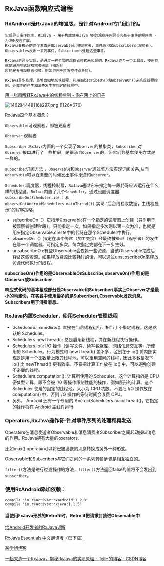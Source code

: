 ## RxJava函数响应式编程
### RxAndroid是RxJava的增强版，是针对Android专门设计的。

	实现异步操作的库，RxJava - 用于构成使用Java VM的观察序列异步和基于事件的程序库 - 为JVM反应扩展。
	RxJava最核心的两个东西是Observables(被观察者，事件源)和Subscribers(观察者)。Observables发出一系列事件，Subscribers处理这些事件。
	
	RxJava的异步实现，是通过一种扩展的观察者模式来实现的，RxJava作为一个工具库，使用的就是通用形式的观察者模式（相对对
	应的是专用观察者模式，例如只用于监听控件点击的）。

	RxJava异步处理，能够自如地切换线程，利用subscribeOn()和observeOn()来实现线程控制，让事件的产生和消费发生在指定的线程中。

[用一张图解释RxJava中的线程控制 \- 泡在网上的日子](http://www.jcodecraeer.com/a/anzhuokaifa/androidkaifa/2016/0510/4249.html)

![1462844481168297\.png \(1126×676\)](http:/www.jcodecraeer.com/uploads/20160510/1462844481168297.png)

RxJava四个基本概念：

`Observable`:可观察者，即被观察者

`Observer`:观察者

`Subscriber` :`RxJava`内置的一个实现了`Observer`的抽象类，`Subscriber`对`Observer`接口进行了一些扩展，是继承自`Observer`的，但它们的基本使用方式是一样的。

`subscribe`:订阅方法 ，`Observable`和`Observer`通过该方法实现订阅关系,从而`Observable`可以在需要的时候发出事件来通知`Observer`。

`Scheduler`:调度器，线程控制器，`RxJava`通过它来指定每一段代码应该运行在什么样的线程里。`RxJava`内置了几个`Scheduler`。通过设置调度器`subscribeOn(Scheduler.io())` 和 `observeOn(AndroidSchedulers.mainThread())` 实现 “后台线程取数据，主线程显示”的程序策略。
 
- subscribeOn（）它指示Observable在一个指定的调度器上创建（只作用于被观察者创建阶段）。只能指定一次，如果指定多次则以第一次为准，也就是用来指定Observable.create中的代码在那个Scheduler中执行。
- observeOn（）指定在事件传递（加工变换）和最终被处理（观察者）的发生在哪一个调度器。可指定多次，每次指定完都在下一步生效。
- unsubscribeOn:有些Observable会依赖一些资源，当该Observable完成后释放这些资源。如果释放资源比较耗时的话，可以通过unsubscribeOn来释放资源代码执行的线程。

**subscribeOn()作用的是ObservableOnSubscribe,observeOn()作用 的是Observer或Subscriber**

**响应式代码的基本组成部分是Observable和Subscriber(事实上Observer才是最小的构建快，在实践中使用最多的是Subscriber),Observable发送消息，Subscribers用于消费消息。**

### RxJava内置Scheduler，使用Scheduler管理线程
- Schedulers.immediate(): 直接在当前线程运行，相当于不指定线程。这是默认的 Scheduler。
- Schedulers.newThread(): 总是启用新线程，并在新线程执行操作。
- Schedulers.io(): I/O 操作（读写文件、读写数据库、网络信息交互等）所使用的 Scheduler。行为模式和 newThread() 差不多，区别在于 io() 的内部实现是是用一个无数量上限的线程池，可以重用空闲的线程，因此多数情况下 io() 比 newThread() 更有效率。不要把计算工作放在 io() 中，可以避免创建不必要的线程。
- Schedulers.computation(): 计算所使用的 Scheduler。这个计算指的是 CPU 密集型计算，即不会被 I/O 等操作限制性能的操作，例如图形的计算。这个 Scheduler 使用的固定的线程池，大小为 CPU 核数。不要把 I/O 操作放在 computation() 中，否则 I/O 操作的等待时间会浪费 CPU。
- 另外， Android 还有一个专用的 AndroidSchedulers.mainThread()，它指定的操作将在 Android 主线程运行

### Operators,RxJava操作符-针对事件序列的处理和再发送
Operators在消息发送者Observable和消息消费者Subscriber之间起动操纵消息的作用。RxJava拥有大量的operators.

比如map() operator可以将已被发送的消息转换成另外一种形式。

Observable和Subscribers与它们之间的一系列转换步骤是相互独立的。

`filter()`方法是进行过滤操作的方法，`filter()`方法返回false的值将不会发出到`subscriber`。


### 使用RxAndroid添加依赖：

	compile 'io.reactivex:rxandroid:1.2.0'
	compile 'io.reactivex:rxjava:1.1.5'

#### 当使用RxJava形式的Retrofit时，Retrofit把请求封装进Observable中

[给Android开发者的RxJava详解](https://gank.io/post/560e15be2dca930e00da1083)

[RxJava Essentials 中文翻译版（已下载）]( https://rxjava.yuxingxin.com/)

[某学姐博客](http://mouxuejie.com/blog/2016-03-27/rxjava-basis/)

[一起来造一个RxJava，揭秘RxJava的实现原理 \- TellH的博客 \- CSDN博客](http://blog.csdn.net/tellh/article/details/71534704)
